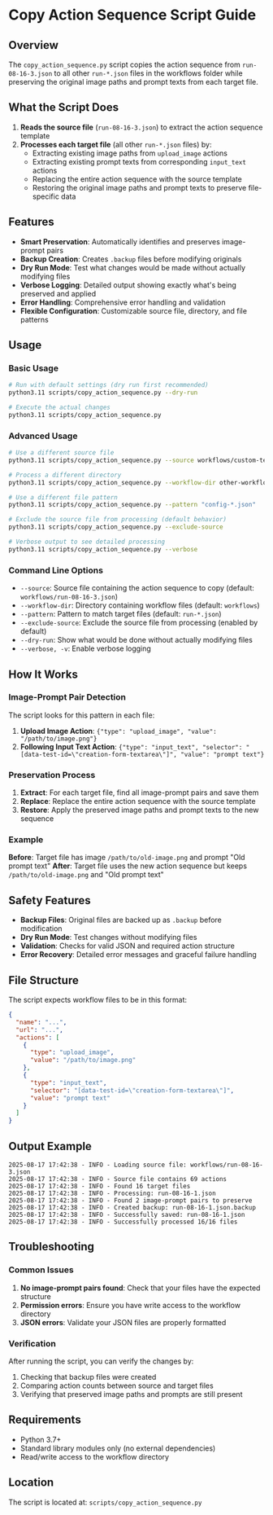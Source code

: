 # Copy Action Sequence Script Guide

## Overview

The `copy_action_sequence.py` script copies the action sequence from `run-08-16-3.json` to all other `run-*.json` files in the workflows folder while preserving the original image paths and prompt texts from each target file.

## What the Script Does

1. **Reads the source file** (`run-08-16-3.json`) to extract the action sequence template
2. **Processes each target file** (all other `run-*.json` files) by:
   - Extracting existing image paths from `upload_image` actions
   - Extracting existing prompt texts from corresponding `input_text` actions
   - Replacing the entire action sequence with the source template
   - Restoring the original image paths and prompt texts to preserve file-specific data

## Features

- **Smart Preservation**: Automatically identifies and preserves image-prompt pairs
- **Backup Creation**: Creates `.backup` files before modifying originals
- **Dry Run Mode**: Test what changes would be made without actually modifying files
- **Verbose Logging**: Detailed output showing exactly what's being preserved and applied
- **Error Handling**: Comprehensive error handling and validation
- **Flexible Configuration**: Customizable source file, directory, and file patterns

## Usage

### Basic Usage

```bash
# Run with default settings (dry run first recommended)
python3.11 scripts/copy_action_sequence.py --dry-run

# Execute the actual changes
python3.11 scripts/copy_action_sequence.py
```

### Advanced Usage

```bash
# Use a different source file
python3.11 scripts/copy_action_sequence.py --source workflows/custom-template.json

# Process a different directory
python3.11 scripts/copy_action_sequence.py --workflow-dir other-workflows

# Use a different file pattern
python3.11 scripts/copy_action_sequence.py --pattern "config-*.json"

# Exclude the source file from processing (default behavior)
python3.11 scripts/copy_action_sequence.py --exclude-source

# Verbose output to see detailed processing
python3.11 scripts/copy_action_sequence.py --verbose
```

### Command Line Options

- `--source`: Source file containing the action sequence to copy (default: `workflows/run-08-16-3.json`)
- `--workflow-dir`: Directory containing workflow files (default: `workflows`)
- `--pattern`: Pattern to match target files (default: `run-*.json`)
- `--exclude-source`: Exclude the source file from processing (enabled by default)
- `--dry-run`: Show what would be done without actually modifying files
- `--verbose, -v`: Enable verbose logging

## How It Works

### Image-Prompt Pair Detection

The script looks for this pattern in each file:

1. **Upload Image Action**: `{"type": "upload_image", "value": "/path/to/image.png"}`
2. **Following Input Text Action**: `{"type": "input_text", "selector": "[data-test-id=\"creation-form-textarea\"]", "value": "prompt text"}`

### Preservation Process

1. **Extract**: For each target file, find all image-prompt pairs and save them
2. **Replace**: Replace the entire action sequence with the source template
3. **Restore**: Apply the preserved image paths and prompt texts to the new sequence

### Example

**Before**: Target file has image `/path/to/old-image.png` and prompt "Old prompt text"
**After**: Target file uses the new action sequence but keeps `/path/to/old-image.png` and "Old prompt text"

## Safety Features

- **Backup Files**: Original files are backed up as `.backup` before modification
- **Dry Run Mode**: Test changes without modifying files
- **Validation**: Checks for valid JSON and required action structure
- **Error Recovery**: Detailed error messages and graceful failure handling

## File Structure

The script expects workflow files to be in this format:

```json
{
  "name": "...",
  "url": "...",
  "actions": [
    {
      "type": "upload_image",
      "value": "/path/to/image.png"
    },
    {
      "type": "input_text",
      "selector": "[data-test-id=\"creation-form-textarea\"]",
      "value": "prompt text"
    }
  ]
}
```

## Output Example

```
2025-08-17 17:42:38 - INFO - Loading source file: workflows/run-08-16-3.json
2025-08-17 17:42:38 - INFO - Source file contains 69 actions
2025-08-17 17:42:38 - INFO - Found 16 target files
2025-08-17 17:42:38 - INFO - Processing: run-08-16-1.json
2025-08-17 17:42:38 - INFO - Found 2 image-prompt pairs to preserve
2025-08-17 17:42:38 - INFO - Created backup: run-08-16-1.json.backup
2025-08-17 17:42:38 - INFO - Successfully saved: run-08-16-1.json
2025-08-17 17:42:38 - INFO - Successfully processed 16/16 files
```

## Troubleshooting

### Common Issues

1. **No image-prompt pairs found**: Check that your files have the expected structure
2. **Permission errors**: Ensure you have write access to the workflow directory
3. **JSON errors**: Validate your JSON files are properly formatted

### Verification

After running the script, you can verify the changes by:

1. Checking that backup files were created
2. Comparing action counts between source and target files
3. Verifying that preserved image paths and prompts are still present

## Requirements

- Python 3.7+
- Standard library modules only (no external dependencies)
- Read/write access to the workflow directory

## Location

The script is located at: `scripts/copy_action_sequence.py`